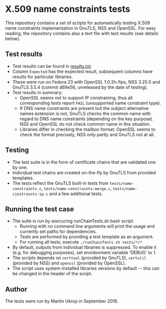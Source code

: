 X.509 name constraints tests
============================

This repository contains a set of scripts for automatically testing X.509 name constraints implementation in GnuTLS, NSS and OpenSSL. For easy reading, the repository contains also a text file with test results (see details below).

## Test results

* Test results can be found in [results.txt](results.txt).
* Column `Expected` has the expected result, subsequent columns have results for particular libraries.
* These were run on Fedora 23 with OpenSSL 1.0.2h-fips, NSS 3.25.0 and GnuTLS 3.5.4 (commit d69e56, unreleased by the date of testing).
* Test results in summary:
  * OpenSSL seems not to support IP constraining, thus all corresponding tests report `FAIL` (unsupported name constraint type).
  * If DNS name constraints are present but the subject alternative names extension is not, GnuTLS checks the common name with regard to DNS name constraints (depending on the key purpose). NSS and OpenSSL do not check common name in this situation.
  * Libraries differ in checking the mailbox format: OpenSSL seems to check the format precisely, NSS only partly and GnuTLS not at all.

## Testing

* The test suite is in the form of certificate chains that are validated one by one.
* Individual test chains are created on-the-fly by GnuTLS from provided templates.
* The tests reflect the GnuTLS built-in tests from `tests/name-constraints.c`, `tests/name-constraints-merge.c`, `tests/name-cinstraints-ip.c` and a few additional tests.

## Running the test case

* The suite is run by execucing runChainTests.sh bash script.
  * Running with no command line arguments will print the usage and currently set paths for dependencies.
  * Tests are performed by providing a test template as an argument.
  * For running all tests, execute `./runChainTests.sh tests/*/*`
* By default, outputs from individual libraries is suppressed. To enable it (e.g. for debugging purposes), set envidonment variable 'DEBUG' to 1.
* The scripts depends on `certtool` (provided by GnuTLS), `certutil` (provided by NSS) and `openssl` (provided by OpenSSL).
* The script uses system-installed libraries versions by default -- this can be changed in the header of the script.

## Author

The tests were run by Martin Ukrop in September 2016.
